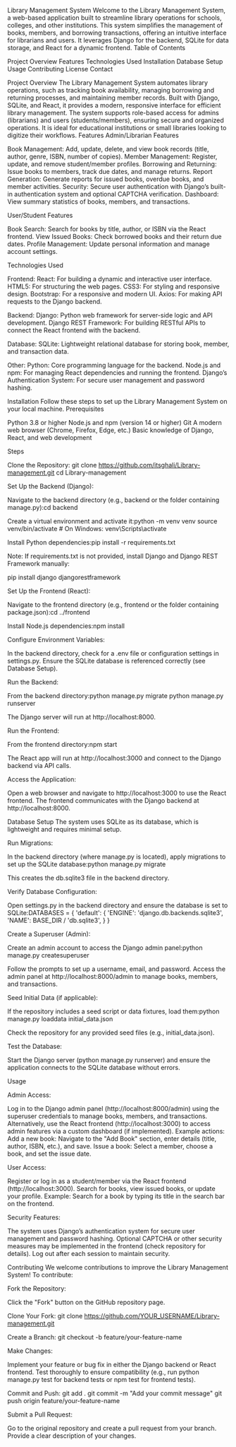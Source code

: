 Library Management System
Welcome to the Library Management System, a web-based application built to streamline library operations for schools, colleges, and other institutions. This system simplifies the management of books, members, and borrowing transactions, offering an intuitive interface for librarians and users. It leverages Django for the backend, SQLite for data storage, and React for a dynamic frontend.
Table of Contents

Project Overview
Features
Technologies Used
Installation
Database Setup
Usage
Contributing
License
Contact

Project Overview
The Library Management System automates library operations, such as tracking book availability, managing borrowing and returning processes, and maintaining member records. Built with Django, SQLite, and React, it provides a modern, responsive interface for efficient library management. The system supports role-based access for admins (librarians) and users (students/members), ensuring secure and organized operations. It is ideal for educational institutions or small libraries looking to digitize their workflows.
Features
Admin/Librarian Features

Book Management: Add, update, delete, and view book records (title, author, genre, ISBN, number of copies).
Member Management: Register, update, and remove student/member profiles.
Borrowing and Returning: Issue books to members, track due dates, and manage returns.
Report Generation: Generate reports for issued books, overdue books, and member activities.
Security: Secure user authentication with Django’s built-in authentication system and optional CAPTCHA verification.
Dashboard: View summary statistics of books, members, and transactions.

User/Student Features

Book Search: Search for books by title, author, or ISBN via the React frontend.
View Issued Books: Check borrowed books and their return due dates.
Profile Management: Update personal information and manage account settings.

Technologies Used

Frontend:
React: For building a dynamic and interactive user interface.
HTML5: For structuring the web pages.
CSS3: For styling and responsive design.
Bootstrap: For a responsive and modern UI.
Axios: For making API requests to the Django backend.


Backend:
Django: Python web framework for server-side logic and API development.
Django REST Framework: For building RESTful APIs to connect the React frontend with the backend.


Database:
SQLite: Lightweight relational database for storing book, member, and transaction data.


Other:
Python: Core programming language for the backend.
Node.js and npm: For managing React dependencies and running the frontend.
Django’s Authentication System: For secure user management and password hashing.



Installation
Follow these steps to set up the Library Management System on your local machine.
Prerequisites

Python 3.8 or higher
Node.js and npm (version 14 or higher)
Git
A modern web browser (Chrome, Firefox, Edge, etc.)
Basic knowledge of Django, React, and web development

Steps

Clone the Repository:
git clone https://github.com/itsghali/Library-management.git
cd Library-management


Set Up the Backend (Django):

Navigate to the backend directory (e.g., backend or the folder containing manage.py):cd backend


Create a virtual environment and activate it:python -m venv venv
source venv/bin/activate  # On Windows: venv\Scripts\activate


Install Python dependencies:pip install -r requirements.txt


Note: If requirements.txt is not provided, install Django and Django REST Framework manually:

pip install django djangorestframework




Set Up the Frontend (React):

Navigate to the frontend directory (e.g., frontend or the folder containing package.json):cd ../frontend


Install Node.js dependencies:npm install




Configure Environment Variables:

In the backend directory, check for a .env file or configuration settings in settings.py.
Ensure the SQLite database is referenced correctly (see Database Setup).


Run the Backend:

From the backend directory:python manage.py migrate
python manage.py runserver


The Django server will run at http://localhost:8000.


Run the Frontend:

From the frontend directory:npm start


The React app will run at http://localhost:3000 and connect to the Django backend via API calls.


Access the Application:

Open a web browser and navigate to http://localhost:3000 to use the React frontend.
The frontend communicates with the Django backend at http://localhost:8000.



Database Setup
The system uses SQLite as its database, which is lightweight and requires minimal setup.

Run Migrations:

In the backend directory (where manage.py is located), apply migrations to set up the SQLite database:python manage.py migrate


This creates the db.sqlite3 file in the backend directory.


Verify Database Configuration:

Open settings.py in the backend directory and ensure the database is set to SQLite:DATABASES = {
    'default': {
        'ENGINE': 'django.db.backends.sqlite3',
        'NAME': BASE_DIR / 'db.sqlite3',
    }
}




Create a Superuser (Admin):

Create an admin account to access the Django admin panel:python manage.py createsuperuser


Follow the prompts to set up a username, email, and password.
Access the admin panel at http://localhost:8000/admin to manage books, members, and transactions.


Seed Initial Data (if applicable):

If the repository includes a seed script or data fixtures, load them:python manage.py loaddata initial_data.json


Check the repository for any provided seed files (e.g., initial_data.json).


Test the Database:

Start the Django server (python manage.py runserver) and ensure the application connects to the SQLite database without errors.



Usage

Admin Access:

Log in to the Django admin panel (http://localhost:8000/admin) using the superuser credentials to manage books, members, and transactions.
Alternatively, use the React frontend (http://localhost:3000) to access admin features via a custom dashboard (if implemented).
Example actions:
Add a new book: Navigate to the "Add Book" section, enter details (title, author, ISBN, etc.), and save.
Issue a book: Select a member, choose a book, and set the issue date.




User Access:

Register or log in as a student/member via the React frontend (http://localhost:3000).
Search for books, view issued books, or update your profile.
Example: Search for a book by typing its title in the search bar on the frontend.


Security Features:

The system uses Django’s authentication system for secure user management and password hashing.
Optional CAPTCHA or other security measures may be implemented in the frontend (check repository for details).
Log out after each session to maintain security.



Contributing
We welcome contributions to improve the Library Management System! To contribute:

Fork the Repository:

Click the "Fork" button on the GitHub repository page.


Clone Your Fork:
git clone https://github.com/YOUR_USERNAME/Library-management.git


Create a Branch:
git checkout -b feature/your-feature-name


Make Changes:

Implement your feature or bug fix in either the Django backend or React frontend.
Test thoroughly to ensure compatibility (e.g., run python manage.py test for backend tests or npm test for frontend tests).


Commit and Push:
git add .
git commit -m "Add your commit message"
git push origin feature/your-feature-name


Submit a Pull Request:

Go to the original repository and create a pull request from your branch.
Provide a clear description of your changes.
